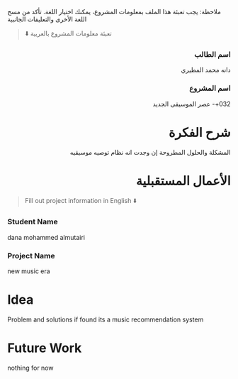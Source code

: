 
ملاحظة: يجب تعبئة هذا الملف بمعلومات المشروع، يمكنك اختيار اللغة. تأكد من مسح اللغة الأخرى والتعليقات الجانبية 
> ⬇️ تعبئة معلومات المشروع بالعربية  

<div dir="rtl">
  
### اسم الطالب
دانه محمد المطيري

### اسم المشروع
032+-
عصر الموسيقى الجديد

# شرح الفكرة
المشكلة والحلول المطروحة إن وجدت
انه نظام توصيه موسيقيه

# الأعمال المستقبلية


</div>

> Fill out project information in English ⬇️
### Student Name
dana mohammed almutairi

### Project Name
new music era
# Idea
Problem and solutions if found 
its a music recommendation system

# Future Work 
nothing for now


